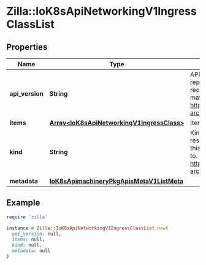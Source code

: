 # Zilla::IoK8sApiNetworkingV1IngressClassList

## Properties

| Name | Type | Description | Notes |
| ---- | ---- | ----------- | ----- |
| **api_version** | **String** | APIVersion defines the versioned schema of this representation of an object. Servers should convert recognized schemas to the latest internal value, and may reject unrecognized values. More info: https://git.k8s.io/community/contributors/devel/sig-architecture/api-conventions.md#resources | [optional] |
| **items** | [**Array&lt;IoK8sApiNetworkingV1IngressClass&gt;**](IoK8sApiNetworkingV1IngressClass.md) | Items is the list of IngressClasses. |  |
| **kind** | **String** | Kind is a string value representing the REST resource this object represents. Servers may infer this from the endpoint the client submits requests to. Cannot be updated. In CamelCase. More info: https://git.k8s.io/community/contributors/devel/sig-architecture/api-conventions.md#types-kinds | [optional] |
| **metadata** | [**IoK8sApimachineryPkgApisMetaV1ListMeta**](IoK8sApimachineryPkgApisMetaV1ListMeta.md) |  | [optional] |

## Example

```ruby
require 'zilla'

instance = Zilla::IoK8sApiNetworkingV1IngressClassList.new(
  api_version: null,
  items: null,
  kind: null,
  metadata: null
)
```


